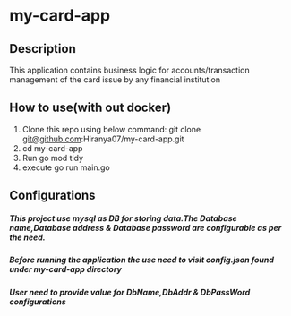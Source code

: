 # my-card-app
## Description
This application contains business logic for accounts/transaction management of the card issue by any financial institution

## How to use(with out docker)
1. Clone this repo using below command: git clone git@github.com:Hiranya07/my-card-app.git
2. cd my-card-app
4. Run go mod tidy
5. execute go run main.go

## Configurations
##### This project use mysql as DB for storing data.The Database name,Database address & Database password are configurable as per the need.
##### Before running the application the use need to visit config.json found under my-card-app directory
##### User need to provide value for DbName,DbAddr & DbPassWord configurations



